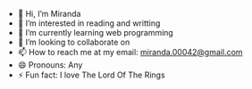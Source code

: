 - 👋 Hi, I’m Miranda
- 👀 I’m interested in reading and writting
- 🌱 I’m currently learning web programming
- 💞️ I’m looking to collaborate on 
- 📫 How to reach me at my email: miranda.00042@gmail.com
- 😄 Pronouns: Any
- ⚡ Fun fact: I love The Lord Of The Rings

<!---
4r20n/4r20n is a ✨ special ✨ repository because its `README.md` (this file) appears on your GitHub profile.
You can click the Preview link to take a look at your changes.
--->
